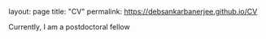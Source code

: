 layout: page
title: "CV"
permalink: https://debsankarbanerjee.github.io/CV

Currently, I am a postdoctoral fellow
